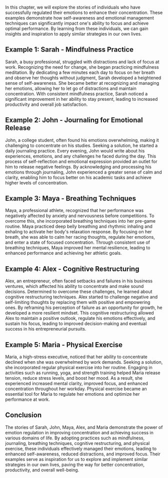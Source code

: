 
In this chapter, we will explore the stories of individuals who have successfully regulated their emotions to enhance their concentration. These examples demonstrate how self-awareness and emotional management techniques can significantly impact one's ability to focus and achieve optimal performance. By learning from these individuals, we can gain insights and inspiration to apply similar strategies in our own lives.

**Example 1: Sarah - Mindfulness Practice**
-------------------------------------------

Sarah, a busy professional, struggled with distractions and lack of focus at work. Recognizing the need for change, she began practicing mindfulness meditation. By dedicating a few minutes each day to focus on her breath and observe her thoughts without judgment, Sarah developed a heightened sense of self-awareness. She became better at recognizing and managing her emotions, allowing her to let go of distractions and maintain concentration. With consistent mindfulness practice, Sarah noticed a significant improvement in her ability to stay present, leading to increased productivity and overall job satisfaction.

**Example 2: John - Journaling for Emotional Release**
------------------------------------------------------

John, a college student, often found his emotions overwhelming, making it challenging to concentrate on his studies. Seeking a solution, he started a daily journaling practice. Every evening, John would write about his experiences, emotions, and any challenges he faced during the day. This process of self-reflection and emotional expression provided an outlet for him to release negative feelings. By acknowledging and processing his emotions through journaling, John experienced a greater sense of calm and clarity, enabling him to focus better on his academic tasks and achieve higher levels of concentration.

**Example 3: Maya - Breathing Techniques**
------------------------------------------

Maya, a professional athlete, recognized that her performance was negatively affected by anxiety and nervousness before competitions. To overcome this, she incorporated breathing techniques into her pre-game routine. Maya practiced deep belly breathing and rhythmic inhaling and exhaling to activate her body's relaxation response. By focusing on her breath, she was able to calm her racing thoughts, regulate her emotions, and enter a state of focused concentration. Through consistent use of breathing techniques, Maya improved her mental resilience, leading to enhanced performance and achieving her athletic goals.

**Example 4: Alex - Cognitive Restructuring**
---------------------------------------------

Alex, an entrepreneur, often faced setbacks and failures in his business ventures, which affected his ability to concentrate and make sound decisions. Determined to overcome these challenges, he learned about cognitive restructuring techniques. Alex started to challenge negative and self-limiting thoughts by replacing them with positive and empowering ones. By reframing his perception of failure as an opportunity for growth, he developed a more resilient mindset. This cognitive restructuring allowed Alex to maintain a positive outlook, regulate his emotions effectively, and sustain his focus, leading to improved decision-making and eventual success in his entrepreneurial pursuits.

**Example 5: Maria - Physical Exercise**
----------------------------------------

Maria, a high-stress executive, noticed that her ability to concentrate declined when she was overwhelmed by work demands. Seeking a solution, she incorporated regular physical exercise into her routine. Engaging in activities such as running, yoga, and strength training helped Maria release tension, reduce stress levels, and boost her mood. As a result, she experienced increased mental clarity, improved focus, and enhanced concentration throughout her workday. Physical exercise became an essential tool for Maria to regulate her emotions and optimize her performance at work.

Conclusion
----------

The stories of Sarah, John, Maya, Alex, and Maria demonstrate the power of emotion regulation in improving concentration and achieving success in various domains of life. By adopting practices such as mindfulness, journaling, breathing techniques, cognitive restructuring, and physical exercise, these individuals effectively managed their emotions, leading to enhanced self-awareness, reduced distractions, and improved focus. Their examples serve as inspiration for us to explore and implement similar strategies in our own lives, paving the way for better concentration, productivity, and overall well-being.

